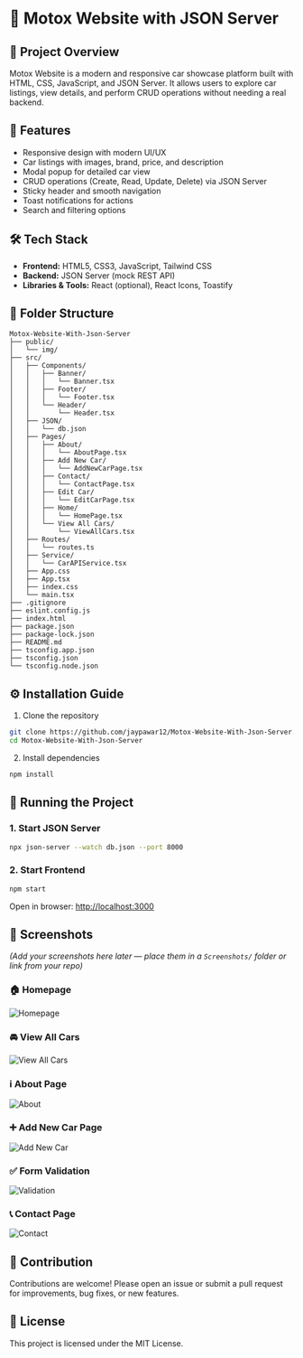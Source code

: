 # 🚗 Motox Website with JSON Server  

## 📌 Project Overview  
Motox Website is a modern and responsive car showcase platform built with HTML, CSS, JavaScript, and JSON Server. It allows users to explore car listings, view details, and perform CRUD operations without needing a real backend.  

## 🌟 Features  
- Responsive design with modern UI/UX  
- Car listings with images, brand, price, and description  
- Modal popup for detailed car view  
- CRUD operations (Create, Read, Update, Delete) via JSON Server  
- Sticky header and smooth navigation  
- Toast notifications for actions  
- Search and filtering options  

## 🛠 Tech Stack  
- **Frontend:** HTML5, CSS3, JavaScript, Tailwind CSS  
- **Backend:** JSON Server (mock REST API)  
- **Libraries & Tools:** React (optional), React Icons, Toastify  

## 📂 Folder Structure  
```
Motox-Website-With-Json-Server
├── public/
│   └── img/
├── src/
│   ├── Components/
│   │   ├── Banner/
│   │   │   └── Banner.tsx
│   │   ├── Footer/
│   │   │   └── Footer.tsx
│   │   └── Header/
│   │       └── Header.tsx
│   ├── JSON/
│   │   └── db.json
│   ├── Pages/
│   │   ├── About/
│   │   │   └── AboutPage.tsx
│   │   ├── Add New Car/
│   │   │   └── AddNewCarPage.tsx
│   │   ├── Contact/
│   │   │   └── ContactPage.tsx
│   │   ├── Edit Car/
│   │   │   └── EditCarPage.tsx
│   │   ├── Home/
│   │   │   └── HomePage.tsx
│   │   └── View All Cars/
│   │       └── ViewAllCars.tsx
│   ├── Routes/
│   │   └── routes.ts
│   ├── Service/
│   │   └── CarAPIService.tsx
│   ├── App.css
│   ├── App.tsx
│   ├── index.css
│   └── main.tsx
├── .gitignore
├── eslint.config.js
├── index.html
├── package.json
├── package-lock.json
├── README.md
├── tsconfig.app.json
├── tsconfig.json
└── tsconfig.node.json
```

## ⚙ Installation Guide  
1. Clone the repository  
```bash
git clone https://github.com/jaypawar12/Motox-Website-With-Json-Server.git
cd Motox-Website-With-Json-Server
```  

2. Install dependencies  
```bash
npm install
```  

## 🚀 Running the Project  

### 1. Start JSON Server  
```bash
npx json-server --watch db.json --port 8000
```  

### 2. Start Frontend  
```bash
npm start
```  

Open in browser: [http://localhost:3000](http://localhost:3000)  

## 📸 Screenshots  

*(Add your screenshots here later — place them in a `Screenshots/` folder or link from your repo)*  

### 🏠 Homepage  
<img src="public/img/Home.png" alt="Homepage" width="full" />

### 🚘 View All Cars  
<img src="public/img/ViewAllCar.png" alt="View All Cars" width="full" />

### ℹ️ About Page  
<img src="public/img/About.png" alt="About" width="full" />

### ➕ Add New Car Page  
<img src="public/img/AddCar.png" alt="Add New Car" width="full" />

### ✅ Form Validation  
<img src="public/img/Validation.png" alt="Validation" width="full" />

### 📞 Contact Page  
<img src="public/img/Contact.png" alt="Contact" width="full" />

## 🤝 Contribution  
Contributions are welcome! Please open an issue or submit a pull request for improvements, bug fixes, or new features.  

## 📄 License  
This project is licensed under the MIT License.  
